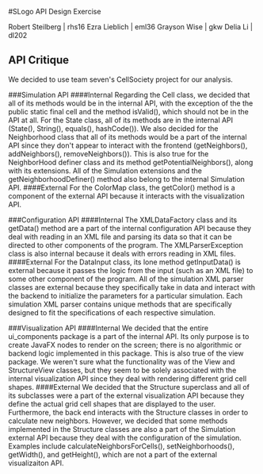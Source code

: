 #SLogo API Design Exercise

Robert Steilberg | rhs16
Ezra Lieblich | eml36
Grayson Wise | gkw
Delia Li | dl202

## API Critique

We decided to use team seven's CellSociety project for our analysis.



###Simulation API
####Internal
Regarding the Cell class, we decided that all of its methods would be in the internal API, with the exception of the the public static final cell and the method isValid(), which should not be in the API at all. For the State class, all of its methods are in the internal API (State(), String(), equals(), hashCode()). We also decided for the Neighborhood class that all of its methods would be a part of the internal API since they don't appear to interact with the frontend (getNeighbors(), addNeighbors(), removeNeighbors()). This is also true for the NeighborHood definer class and its method getPotentialNeighbors(), along with its extensions. All of the Simulation extensions and the getNeighborhoodDefiner() method also belong to the internal Simulation API.
####External
For the ColorMap class, the getColor() method is a component of the external API because it interacts with the visualization API.

###Configuration API
####Internal
The XMLDataFactory class and its getData() method are a part of the internal configuration API because they deal with reading in an XML file and parsing its data so that it can be directed to other components of the program. The XMLParserException class is also internal because it deals with errors reading in XML files.
####External
For the DataInput class, its lone method getInputData() is external because it passes the logic from the input (such as an XML file) to some other component of the program. All of the simulation XML parser classes are external because they specifically take in data and interact with the backend to initialize the parameters for a particular simulation. Each simulation XML parser contains unique methods that are specifically designed to fit the specifications of each respective simulation.

###Visualization API
####Internal
We decided that the entire ui_components package is a part of the internal API. Its only purpose is to create JavaFX nodes to render on the screen; there is no algorithmic or backend logic implemented in this package. This is also true of the view package. We weren't sure what the functionality was of the View and StructureView classes, but they seem to be solely associated with the internal visualization API since they deal with rendering different grid cell shapes.
####External
We decided that the Structure superclass and all of its subclasses were a part of the external visualization API because they define the actual grid cell shapes that are displayed to the user. Furthermore, the back end interacts with the Structure classes in order to calculate new neighbors. However, we decided that some methods implemented in the Structure classes are also a part of the Simulation external API because they deal with the configuration of the simulation. Examples include calculateNeighborsForCells(), setNeighborhoods(), getWidth(), and getHeight(), which are not a part of the external visualizaiton API.
